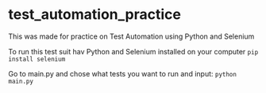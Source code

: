 # test_automation_practice
This was made for practice on Test Automation using Python and Selenium

To run this test suit hav Python and Selenium installed on your computer
`pip install selenium`

Go to main.py and chose what tests you want to run and input:
`python main.py`